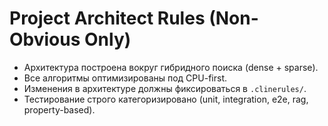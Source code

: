 # Project Architect Rules (Non-Obvious Only)

- Архитектура построена вокруг гибридного поиска (dense + sparse).
- Все алгоритмы оптимизированы под CPU-first.
- Изменения в архитектуре должны фиксироваться в `.clinerules/`.
- Тестирование строго категоризировано (unit, integration, e2e, rag, property-based).